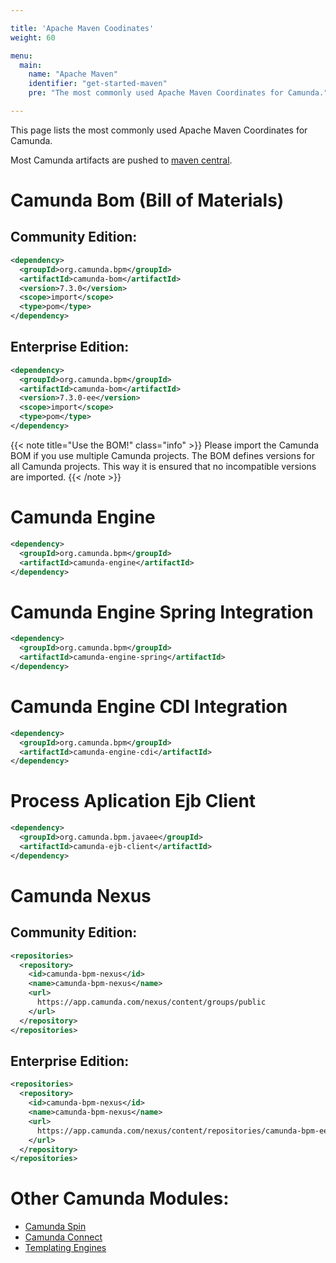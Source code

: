 ```yaml
---

title: 'Apache Maven Coodinates'
weight: 60

menu:
  main:
    name: "Apache Maven"
    identifier: "get-started-maven"
    pre: "The most commonly used Apache Maven Coordinates for Camunda."

---
```


This page lists the most commonly used Apache Maven Coordinates for Camunda.

Most Camunda artifacts are pushed to <a href="http://search.maven.org/#browse%7C-1675593179">maven central</a>.


# Camunda Bom (Bill of Materials)

## Community Edition:

```xml
<dependency>
  <groupId>org.camunda.bpm</groupId>
  <artifactId>camunda-bom</artifactId>
  <version>7.3.0</version>
  <scope>import</scope>
  <type>pom</type>
</dependency>
```

## Enterprise Edition:

```xml
<dependency>
  <groupId>org.camunda.bpm</groupId>
  <artifactId>camunda-bom</artifactId>
  <version>7.3.0-ee</version>
  <scope>import</scope>
  <type>pom</type>
</dependency>
```

{{< note title="Use the BOM!" class="info" >}}
  Please import the Camunda BOM if you use multiple Camunda projects. The BOM defines versions for all Camunda projects. This way it is ensured that no incompatible versions are imported.
{{< /note >}}


# Camunda Engine

```xml
<dependency>
  <groupId>org.camunda.bpm</groupId>
  <artifactId>camunda-engine</artifactId>
</dependency>
```


# Camunda Engine Spring Integration

```xml
<dependency>
  <groupId>org.camunda.bpm</groupId>
  <artifactId>camunda-engine-spring</artifactId>
</dependency>
```


# Camunda Engine CDI Integration

```xml
<dependency>
  <groupId>org.camunda.bpm</groupId>
  <artifactId>camunda-engine-cdi</artifactId>
</dependency>
```


# Process Aplication Ejb Client

```xml
<dependency>
  <groupId>org.camunda.bpm.javaee</groupId>
  <artifactId>camunda-ejb-client</artifactId>
</dependency>
```


# Camunda Nexus

## Community Edition:

```xml
<repositories>
  <repository>
    <id>camunda-bpm-nexus</id>
    <name>camunda-bpm-nexus</name>
    <url>
      https://app.camunda.com/nexus/content/groups/public
    </url>
  </repository>
</repositories>
```

## Enterprise Edition:

```xml
<repositories>
  <repository>
    <id>camunda-bpm-nexus</id>
    <name>camunda-bpm-nexus</name>
    <url>
      https://app.camunda.com/nexus/content/repositories/camunda-bpm-ee
    </url>
  </repository>
</repositories>
```


# Other Camunda Modules:

* [Camunda Spin](/manual/master/reference/spin)
* [Camunda Connect](/manual/master/reference/connect/#maven-coordinates)
* [Templating Engines](/manual/master/user-guide/process-engine/templating/#install-a-template-engine-for-an-embedded-process-engine)
